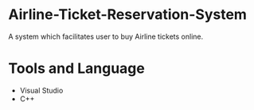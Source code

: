 # Airline-Ticket-Reservation-System
A system which facilitates user to buy Airline tickets online.

# Tools and Language
- Visual Studio
- C++

